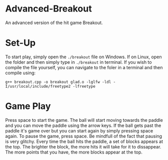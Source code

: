 # Advanced-Breakout
An advanced version of the hit game Breakout.

# Set-Up
To start play, simply open the `./breakout` file on Windows.  If on Linux, open the folder and then simply type in `./breakout` in terminal.  If you wish to compile the file yourself, you can navigate to the foler in a terminal and then compile using:
```
g++ breakout.cpp -o breakout glad.o -lglfw -ldl -I/usr/local/include/freetype2 -lfreetype
```

# Game Play
Press space to start the game.  The ball will start moving towards the paddle and you can move the paddle using the arrow keys.  If the ball gets past the paddle it's game over but you can start again by simply pressing space again.  To pause the game, press space.  Be mindfull of the fact that pausing is very glitchy.  Every time the ball hits the paddle, a set of blocks appears at the top.  The brighter the block, the more hits it will take for it to dissappear.  The more points that you have, the more blocks appear at the top.
